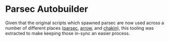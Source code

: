 # Parsec Autobuilder

Given that the original scripts which spawned parsec are now used across a
number of different places ([parsec](https://github.com/galaxy-iuc/parsec),
[arrow](https://github.com/galaxy-genome-annotation/python-apollo/), and
[chakin](https://github.com/abretaud/python-chado)), this tooling was extracted
to make keeping those in-sync an easier process.
